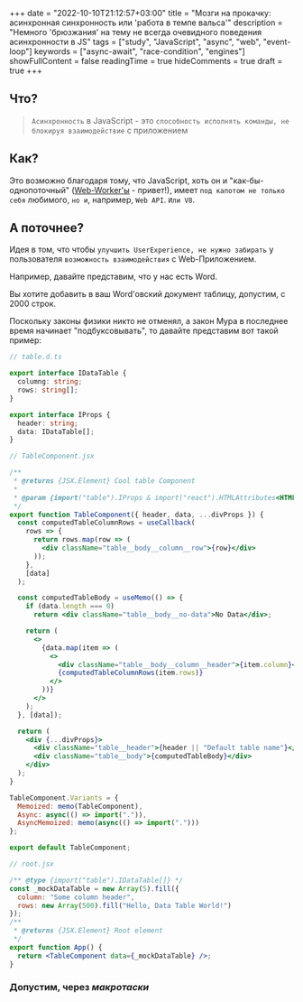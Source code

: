 +++
date = "2022-10-10T21:12:57+03:00"
title = "Мозги на прокачку: асинхронная синхронность или 'работа в темпе вальса'"
description = "Немного 'брюзжания' на тему не всегда очевидного поведения асинхронности в JS"
tags = ["study", "JavaScript", "async", "web", "event-loop"]
keywords = ["async-await", "race-condition", "engines"]
showFullContent = false
readingTime = true 
hideComments = true 
draft = true
+++

## Что?

> `Асинхронность` в JavaScript - это
> `способность исполнять команды, не блокируя взаимодействие` с приложением

## Как?

Это возможно благодаря тому, что JavaScript, хоть он и "как-бы-однопоточный"
([Web-Worker'ы](https://developer.mozilla.org/ru/docs/Web/API/Web_Workers_API/Using_web_workers) - привет!),
имеет `под капотом не только себя` любимого, `но и`, например, `Web API`.
`Или V8`.

## А поточнее?

Идея в том, что чтобы `улучшить UserExperience, не нужно забирать` у пользователя
`возможность взаимодействия` с Web-Приложением.

Например, давайте представим, что у нас есть Word.

Вы хотите добавить в ваш Word'овский документ таблицу, допустим, с 2000 строк.

Поскольку законы физики никто не отменял, а закон Мура в последнее время
начинает "подбуксовывать", то давайте представим вот такой пример:

```ts
// table.d.ts

export interface IDataTable {
  columng: string;
  rows: string[];
}

export interface IProps {
  header: string;
  data: IDataTable[];
}
```

```jsx
// TableComponent.jsx

/**
 * @returns {JSX.Element} Cool table Component
 *
 * @param {import("table").IProps & import("react").HTMLAttributes<HTMLDivElement>} props
 */
export function TableComponent({ header, data, ...divProps }) {
  const computedTableColumnRows = useCallback(
    rows => {
      return rows.map(row => (
        <div className="table__body__column__row">{row}</div>
      ));
    },
    [data]
  );

  const computedTableBody = useMemo(() => {
    if (data.length === 0)
      return <div className="table__body__no-data">No Data</div>;

    return (
      <>
        {data.map(item => (
          <>
            <div className="table__body__column__header">{item.column}</div>
            {computedTableColumnRows(item.rows)}
          </>
        ))}
      </>
    );
  }, [data]);

  return (
    <div {...divProps}>
      <div className="table__header">{header || "Default table name"}</div>
      <div className="table__body">{computedTableBody}</div>
    </div>
  );
}

TableComponent.Variants = {
  Memoized: memo(TableComponent),
  Async: async(() => import(".")),
  AsyncMemoized: memo(async(() => import(".")))
};

export default TableComponent;
```

```jsx
// root.jsx

/** @type {import("table").IDataTable[]} */
const _mockDataTable = new Array(5).fill({
  column: "Some column header",
  rows: new Array(500).fill("Hello, Data Table World!")
});
/**
 * @returns {JSX.Element} Root element
 */
export function App() {
  return <TableComponent data={_mockDataTable} />;
}
```

### Допустим, через _макротаски_
